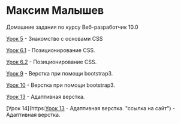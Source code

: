 # Максим Малышев
Домашние задания по курсу  Веб-разработчик 10.0

[Урок 5](https://max72rus.github.io/%D0%A3%D1%80%D0%BE%D0%BA%205/#block-1/ "ссылка на сайт") - Знакомство с основами CSS

[Урок 6.1](https://codepen.io/Max72/full/JrbMQe/ "ссылка на сайт") - Позиционирование CSS.

[Урок 6.2](https://codepen.io/Max72/full/boBYaQ/ "ссылка на сайт") - Позиционирование CSS.

[Урок 9](https://max72rus.github.io/leasson_9/ "ссылка на сайт") - Верстка при помощи bootstrap3.

[Урок 10](https://max72rus.github.io/leasson_9/ "ссылка на сайт") - Верстка при помощи bootstrap3.

[Урок 13](https://max72rus.github.io/leason13/ "ссылка на сайт") -  Адаптивная верстка.

[Урок 14](https:[Урок 13](https://max72rus.github.io/leason13/ "ссылка на сайт") -  Адаптивная верстка. "ссылка на сайт") -  Адаптивная верстка.
